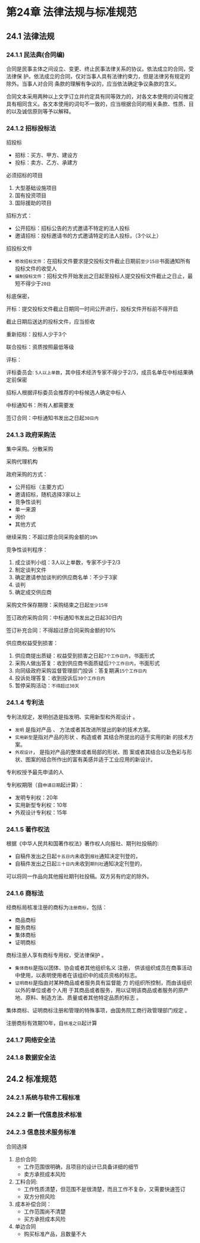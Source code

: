 # 第24章 法律法规与标准规范

## 24.1 法律法规

### 24.1.1 民法典(合同编)

合同是民事主体之间设立、变更、终止民事法律关系的协议。依法成立的合同，受法律保 护。依法成立的合同，仅对当事人具有法律约束力，但是法律另有规定的除外。当事人对合同 条款的理解有争议的，应当依法确定争议条款的含义。

合同文本采用两种以上文字订立并约定具有同等效力的，对各文本使用的词句推定具有相同含义。各文本使用的词句不一致的，应当根据合同的相关条款、性质、目的以及诚信原则等予以解释。

### 24.1.2 招标投标法

招投标
- 招标：买方、甲方、建设方
- 投标：卖方、乙方、承建方

必须招标的项目
1. 大型基础设施项目
2. 国有投资项目
3. 国际援助的项目

招标方式：
- 公开招标：招标公告的方式邀请不特定的法人投标
- 邀请招标：投标邀请书的方式邀请特定的法人投标，（3个以上）

招投标文件
- `修改招标文件`：在招标文件要求提交投标文件截止日期前`至少15日`书面通知所有投标文件的收受人
- `编制投标文件`：招标文件开始发出之日起至投标人提交投标文件截止之日止，最短不得少于`20日`


标底保密，

开标：提交投标文件截止日期同一时间公开进行，投标文件开标前不得开启

截止日期后送达的投标文件，应当拒收

重新招标：投标人少于3个

联合投标：资质按照最低等级

评标：

评标委员会: `5人以上单数`，其中技术经济专家不得少于2/3，成员名单在中标结果确定前保密

招标人根据评标委员会推荐的中标候选人确定中标人

中标通知书：所有人都需要发

签订合同：中标通知书发出之日起`30日内`


### 24.1.3 政府采购法

集中采购。分散采购

采购代理机构

政府采购的方式：

- 公开招标（主要方式）
- 邀请招标，随机选择3家以上
- 竞争性谈判
- 单一来源
- 询价
- 其他方式

继续采购：不超过原合同采购金额的`10%`

竞争性谈判程序：
1. 成立谈判小组：3人以上单数，专家不少于2/3
2. 制定谈判文件
3. 确定邀请参加谈判的供应商名单：不少于3家
4. 谈判
5. 确定成交供应商

采购文件保存期限：采购结束之日起`至少15年`

签订政府采购合同：中标通知书发出之日起30日内

签订补充合同：不得超过原合同采购金额的10%


供应商权益受到损害：
1. 供应商提出质疑：权益受到损害之日起`7个工作日内`，书面形式
2. 采购人做出答复：收到供应商书面质疑后`7个工作日内`，书面形式
3. 向同级政府采购监督管理部门投诉：答复期满`15个工作日内`
4. 投诉处理答复：收到投诉后`30个工作日内`
5. 暂停采购活动：`不得超过30天`


### 24.1.4 专利法

专利法规定，发明创造是指发明、实用新型和外观设计 。 

- `发明` 是指对产品 、 方法或者其改进所提出的新的技术方案。
- `实用新型`是指对产品的形状 、构造或者 其结合所提出的适于实用的新 的技术方 案。 
- `外观设计`， 是指对产品的整体或者局部的形状、图 案或者其结合以及色彩与形状、图案的结合所作出的富有美感并适于工业应用的新设计。

专利权授予最先申请的人

专利权期限（自`申请日期`起计算）：
- 发明专利权：20年
- 实用新型专利权：10年
- 外观设计专利权：15年

### 24.1.5 著作权法

根据《中华人民共和国著作权法》著作权人向报社、期刊社投稿的:
 - 自稿件发出之日起`十五日内`未收到`报社`通知决定刊登的，
 - 自稿件发出之日起`三十日内`未收到`期刊社`通知决定刊登的，
 
可以将同一作品向其他报社期刊社投稿。双方另有约定的除外。

### 24.1.6 商标法

经商标局核准注册的商标为`注册商标`，包括：
- 商品商标
- 服务商标
- 集体商标
- 证明商标

商标注册人享有商标专用权，受法律保护 。 

- `集体商标`是指以团体、协会或者其他组织名义 注册， 供该组织成员在商事活动中使用，以表明使用者在该组织中的成员资格的标志。
- `证明商标`是指由对某种商品或者服务具有监督能 力 的组织所控制，而由该组织以外的单位或者个人用 于其商品或者服务，用以证明该商品或者服务的原产地、原料、制造方法、质量或者其他特定品质的标志 。 

集体商标、证明商标注册和管理的特殊事项，由国务院工商行政管理部门规定 。

注册商标有效期10年，自`核准之日`起计算

### 24.1.7 网络安全法


### 24.1.8 数据安全法


## 24.2 标准规范

### 24.2.1 系统与软件工程标准

### 24.2.2 新一代信息技术标准

### 24.2.3 信息技术服务标准




合同选择

1. 总价合同:
    - 工作范围很明确，且项目的设计已具备详细的细节
    - 卖方承担成本风险
2. 工料合同:
    - 工作性质清楚，但范围不是很清楚，而且工作不复杂，又需要快速签订
    - 双方分担风险
3. 成本补偿合同：
    - 工作范围尚不清楚
    - 买方承担成本风险
4. 单边合同
    - 购买标准产品，且数量不大

